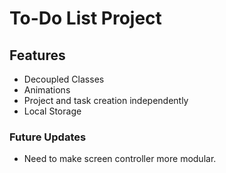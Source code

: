 # To-Do List Project
## Features
- Decoupled Classes
- Animations
- Project and task creation independently
- Local Storage

### Future Updates
- Need to make screen controller more modular.

